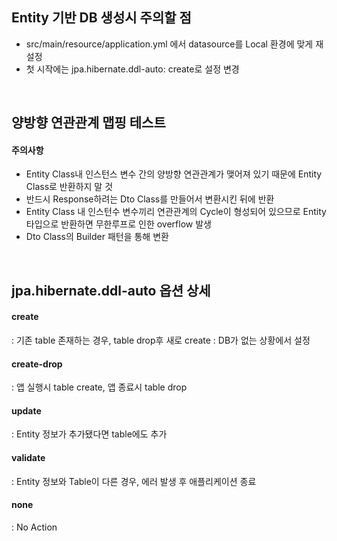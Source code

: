 <h2>Entity 기반 DB 생성시 주의할 점</h2>

- src/main/resource/application.yml 에서 datasource를 Local 환경에 맞게 재설정
- 첫 시작에는 jpa.hibernate.ddl-auto: create로 설정 변경

<br/>
<h2>양방향 연관관계 맵핑 테스트</h2>
<h4> 주의사항</h4>

- Entity Class내 인스턴스 변수 간의 양방향 연관관계가 맺어져 있기 때문에 Entity Class로 반환하지 말 것 <br/>
- 반드시 Response하려는 Dto Class를 만들어서 변환시킨 뒤에 반환 <br/>
- Entity Class 내 인스턴수 변수끼리 연관관계의 Cycle이 형성되어 있으므로 Entity 타입으로 반환하면 무한루프로 인한 overflow 발생 <br/>
- Dto Class의 Builder 패턴을 통해 변환 <br/>

<br/>
<h2>jpa.hibernate.ddl-auto 옵션 상세</h2> 
<h4> create </h4>
  : 기존 table 존재하는 경우, table drop후 새로 create
  : DB가 없는 상황에서 설정

<h4> create-drop </h4> 
  : 앱 실행시 table create, 앱 종료시 table drop

<h4> update </h4>  
  : Entity 정보가 추가됐다면 table에도 추가

<h4> validate </h4>    
  : Entity 정보와 Table이 다른 경우, 에러 발생 후 애플리케이션 종료

<h4> none </h4>    
  : No Action